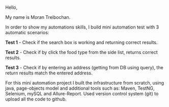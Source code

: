 Hello,

My name is Moran Treibochan.

In order to show my automations skills, I build mini automation test with 3 automatic scenarios:

**Test 1** - Check if the search box is working and returning correct results.

**Test 2** - Check if by click the food type from the side list, returns correct results.

**Test 3** - Check if by entering an address (getting from DB using query), the return results match the entered address.
 
For this mini automation project I built the infrastructure from scratch, using java, page-objects model and additional tools such as: Maven, TestNG, Selenium, mySQL and Allure-Report.
Used version control system (git) to upload all the code to github.

   